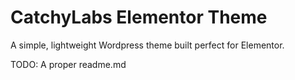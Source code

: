 # CatchyLabs Elementor Theme

A simple, lightweight Wordpress theme built perfect for Elementor. 

TODO: A proper readme.md